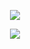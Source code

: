 


</h1>

<p align="center"><img src="https://files.catbox.moe/czdq02.png" ">
  

<p align="center"><img src="https://files.catbox.moe/nnhspt.png" ">

<h1 align="center"></[](h)>

